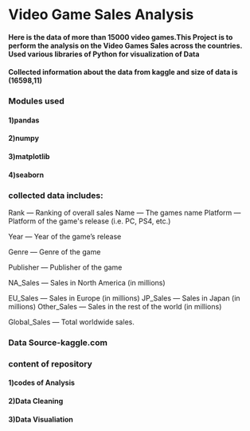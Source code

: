 # Video Game Sales Analysis
#### Here is the data of more than 15000 video games.This Project is to perform the analysis on the Video Games Sales across the countries. Used various libraries of Python for visualization of Data
#### Collected information about the data from kaggle and size of data is (16598,11)
### Modules used
#### 1)pandas
#### 2)numpy
#### 3)matplotlib
#### 4)seaborn

### collected data includes:
 Rank — Ranking of overall sales
Name — The games name
Platform — Platform of the game's release (i.e. PC, PS4, etc.)

Year — Year of the game’s release

Genre — Genre of the game

Publisher — Publisher of the game

NA_Sales — Sales in North America (in millions)

EU_Sales — Sales in Europe (in millions)
JP_Sales — Sales in Japan (in millions)
Other_Sales — Sales in the rest of the world (in millions)

Global_Sales — Total worldwide sales.
### Data Source-kaggle.com
### content of repository
#### 1)codes of Analysis
#### 2)Data Cleaning
#### 3)Data Visualiation
